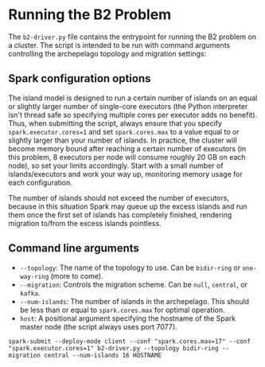# Running the B2 Problem

The `b2-driver.py` file contains the entrypoint for running the B2 problem on a cluster. The script is intended to be run with command arguments controlling the archepelago topology and migration settings:

## Spark configuration options

The island model is designed to run a certain number of islands on an equal or slightly larger number of single-core executors (the Python interpreter isn't thread safe so specifying multiple cores per executor adds no benefit). Thus, when submitting the script, always ensure that you specify `spark.executor.cores=1` and set `spark.cores.max` to a value equal to or slightly larger than your number of islands. In practice, the cluster will become memory bound after reaching a certain number of executors (in this problem, 8 executors per node will consume roughly 20 GB on each node), so set your limits accordingly. Start with a small number of islands/executors and work your way up, monitoring memory usage for each configuration.

The number of islands should not exceed the number of executors, because in this situation Spark may queue up the excess islands and run them once the first set of islands has completely finished, rendering migration to/from the excess islands pointless.

## Command line arguments

* `--topology`: The name of the topology to use. Can be `bidir-ring` or `one-way-ring` (more to come).
* `--migration`: Controls the migration scheme. Can be `null`, `central`, or `kafka`.
* `--num-islands`: The number of islands in the archepelago. This should be less than or equal to `spark.cores.max` for optimal operation.
* `host`: A positional argument specifying the hostname of the Spark master node (the script always uses port 7077).

```
spark-submit --deploy-mode client --conf "spark.cores.max=17" --conf "spark.executor.cores=1" b2-driver.py --topology bidir-ring --migration central --num-islands 16 HOSTNAME
```
